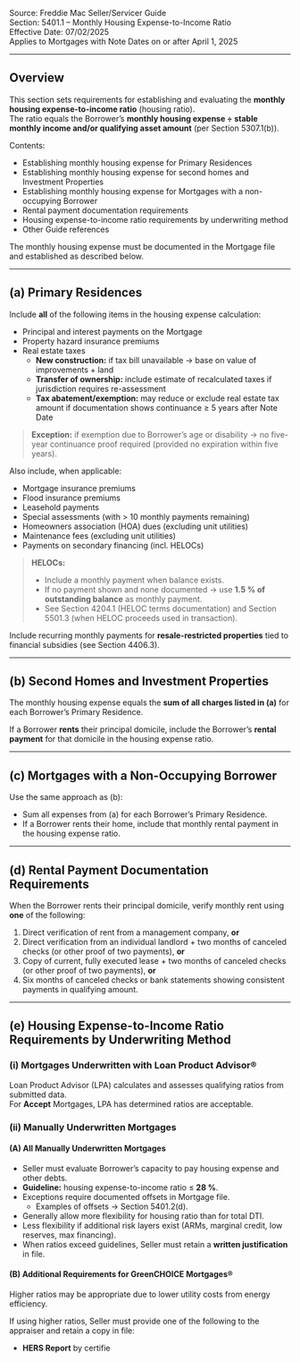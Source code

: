 Source: Freddie Mac Seller/Servicer Guide  
Section: 5401.1 – Monthly Housing Expense-to-Income Ratio  
Effective Date: 07/02/2025  
Applies to Mortgages with Note Dates on or after April 1, 2025  

---

## Overview  

This section sets requirements for establishing and evaluating the **monthly housing expense-to-income ratio** (housing ratio).  
The ratio equals the Borrower’s **monthly housing expense ÷ stable monthly income and/or qualifying asset amount** (per Section 5307.1(b)).  

Contents:  
- Establishing monthly housing expense for Primary Residences  
- Establishing monthly housing expense for second homes and Investment Properties  
- Establishing monthly housing expense for Mortgages with a non-occupying Borrower  
- Rental payment documentation requirements  
- Housing expense-to-income ratio requirements by underwriting method  
- Other Guide references  

The monthly housing expense must be documented in the Mortgage file and established as described below.  

---

## (a) Primary Residences  

Include **all** of the following items in the housing expense calculation:

- Principal and interest payments on the Mortgage  
- Property hazard insurance premiums  
- Real estate taxes  
  - **New construction:** if tax bill unavailable → base on value of improvements + land  
  - **Transfer of ownership:** include estimate of recalculated taxes if jurisdiction requires re-assessment  
  - **Tax abatement/exemption:** may reduce or exclude real estate tax amount if documentation shows continuance ≥ 5 years after Note Date  

> **Exception:** if exemption due to Borrower’s age or disability → no five-year continuance proof required (provided no expiration within five years).  

Also include, when applicable:

- Mortgage insurance premiums  
- Flood insurance premiums  
- Leasehold payments  
- Special assessments (with > 10 monthly payments remaining)  
- Homeowners association (HOA) dues (excluding unit utilities)  
- Maintenance fees (excluding unit utilities)  
- Payments on secondary financing (incl. HELOCs)  

> **HELOCs:**  
> - Include a monthly payment when balance exists.  
> - If no payment shown and none documented → use **1.5 % of outstanding balance** as monthly payment.  
> - See Section 4204.1 (HELOC terms documentation) and Section 5501.3 (when HELOC proceeds used in transaction).  

Include recurring monthly payments for **resale-restricted properties** tied to financial subsidies (see Section 4406.3).  

---

## (b) Second Homes and Investment Properties  

The monthly housing expense equals the **sum of all charges listed in (a)** for each Borrower’s Primary Residence.  

If a Borrower **rents** their principal domicile, include the Borrower’s **rental payment** for that domicile in the housing expense ratio.  

---

## (c) Mortgages with a Non-Occupying Borrower  

Use the same approach as (b):  
- Sum all expenses from (a) for each Borrower’s Primary Residence.  
- If a Borrower rents their home, include that monthly rental payment in the housing expense ratio.  

---

## (d) Rental Payment Documentation Requirements  

When the Borrower rents their principal domicile, verify monthly rent using **one** of the following:  

1. Direct verification of rent from a management company, **or**  
2. Direct verification from an individual landlord + two months of canceled checks (or other proof of two payments), **or**  
3. Copy of current, fully executed lease + two months of canceled checks (or other proof of two payments), **or**  
4. Six months of canceled checks or bank statements showing consistent payments in qualifying amount.  

---

## (e) Housing Expense-to-Income Ratio Requirements by Underwriting Method  

### (i) Mortgages Underwritten with Loan Product Advisor®  
Loan Product Advisor (LPA) calculates and assesses qualifying ratios from submitted data.  
For **Accept** Mortgages, LPA has determined ratios are acceptable.  

### (ii) Manually Underwritten Mortgages  

#### (A) All Manually Underwritten Mortgages  
- Seller must evaluate Borrower’s capacity to pay housing expense and other debts.  
- **Guideline:** housing expense-to-income ratio ≤ **28 %**.  
- Exceptions require documented offsets in Mortgage file.  
  - Examples of offsets → Section 5401.2(d).  
- Generally allow more flexibility for housing ratio than for total DTI.  
- Less flexibility if additional risk layers exist (ARMs, marginal credit, low reserves, max financing).  
- When ratios exceed guidelines, Seller must retain a **written justification** in file.  

#### (B) Additional Requirements for GreenCHOICE Mortgages®  
Higher ratios may be appropriate due to lower utility costs from energy efficiency.  

If using higher ratios, Seller must provide one of the following to the appraiser and retain a copy in file:  
- **HERS Report** by certifie
